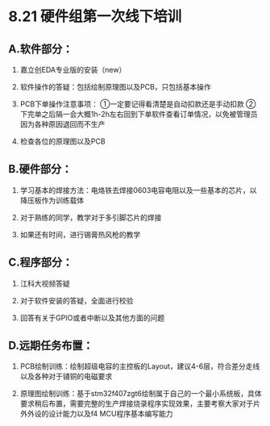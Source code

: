 # 8.21 硬件组第一次线下培训
## A.软件部分：

1. 嘉立创EDA专业版的安装（new）

2. 软件操作的答疑：包括绘制原理图以及PCB，只包括基本操作

3. PCB下单操作注意事项：
    ①一定要记得看清楚是自动扣款还是手动扣款
    ②下完单之后隔一会大概1h-2h左右回到下单软件查看订单情况，以免被管理员因为各种原因退回而不生产

4. 检查各位的原理图以及PCB 

## B.硬件部分：

1. 学习基本的焊接方法：电烙铁去焊接0603电容电阻以及一些基本的芯片，以降压板作为训练载体

2. 对于熟练的同学，教学对于多引脚芯片的焊接

3. 如果还有时间，进行锡膏热风枪的教学

## C.程序部分：

1. 江科大视频答疑

2. 对于软件安装的答疑，全面进行校验

3. 回答有关于GPIO或者中断以及其他方面的问题
## D.远期任务布置：

1. PCB绘制训练：绘制超级电容的主控板的Layout，建议4-6层，符合差分走线以及各种对于铺铜的电磁要求

2. 原理图绘制训练：基于stm32f407zgt6绘制属于自己的一个最小系统板，具体要求稍后布置，需要完整的生产焊接烧录程序实现效果，主要考察大家对于片外外设的设计能力以及f4 MCU程序基本编写能力
